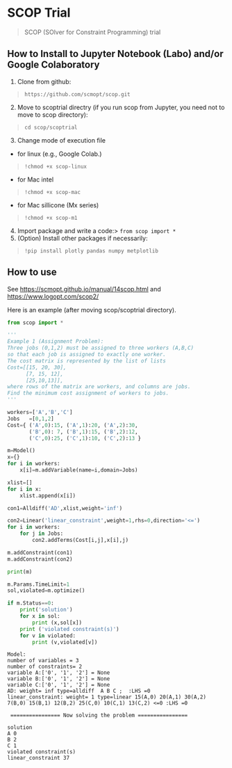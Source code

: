# SCOP Trial 
> SCOP (SOlver for Constraint Programming) trial 


## How to Install to Jupyter Notebook (Labo) and/or Google Colaboratory

1. Clone from github:
> `https://github.com/scmopt/scop.git`

2. Move to scoptrial directry (if you run scop from Jupyter, you need not to move to scop directory):
> `cd scop/scoptrial`

3. Change mode of execution file

 - for linux (e.g., Google Colab.)  
 > `!chmod +x scop-linux`   

 - for Mac intel 
 > `!chmod +x scop-mac`

 - for Mac sillicone (Mx series) 
 > `!chmod +x scop-m1`  

4. Import package and write a code:> `from scop import *`
5. (Option) Install other packages if necessarily: 

> `!pip install plotly pandas numpy metplotlib`

## How to use

See https://scmopt.github.io/manual/14scop.html  and  https://www.logopt.com/scop2/ 

Here is an example (after moving scop/scoptrial directory). 

```python
from scop import *
```

```python
'''
Example 1 (Assignment Problem):
Three jobs (0,1,2) must be assigned to three workers (A,B,C)
so that each job is assigned to exactly one worker.
The cost matrix is represented by the list of lists
Cost=[[15, 20, 30],
      [7, 15, 12],
      [25,10,13]],
where rows of the matrix are workers, and columns are jobs.
Find the minimum cost assignment of workers to jobs.
'''

workers=['A','B','C']
Jobs   =[0,1,2]
Cost={ ('A',0):15, ('A',1):20, ('A',2):30,
       ('B',0): 7, ('B',1):15, ('B',2):12,
       ('C',0):25, ('C',1):10, ('C',2):13 }

m=Model()
x={}
for i in workers:
    x[i]=m.addVariable(name=i,domain=Jobs)

xlist=[]
for i in x:
    xlist.append(x[i])

con1=Alldiff('AD',xlist,weight='inf')

con2=Linear('linear_constraint',weight=1,rhs=0,direction='<=')
for i in workers:
    for j in Jobs:
        con2.addTerms(Cost[i,j],x[i],j)

m.addConstraint(con1)
m.addConstraint(con2)

print(m)

m.Params.TimeLimit=1
sol,violated=m.optimize()

if m.Status==0:
    print('solution')
    for x in sol:
        print (x,sol[x])
    print ('violated constraint(s)')
    for v in violated:
        print (v,violated[v])
```

    Model: 
    number of variables = 3  
    number of constraints= 2  
    variable A:['0', '1', '2'] = None 
    variable B:['0', '1', '2'] = None 
    variable C:['0', '1', '2'] = None 
    AD: weight= inf type=alldiff  A B C ;  :LHS =0  
    linear_constraint: weight= 1 type=linear 15(A,0) 20(A,1) 30(A,2) 7(B,0) 15(B,1) 12(B,2) 25(C,0) 10(C,1) 13(C,2) <=0 :LHS =0 
    
     ================ Now solving the problem ================ 
    
    solution
    A 0
    B 2
    C 1
    violated constraint(s)
    linear_constraint 37

